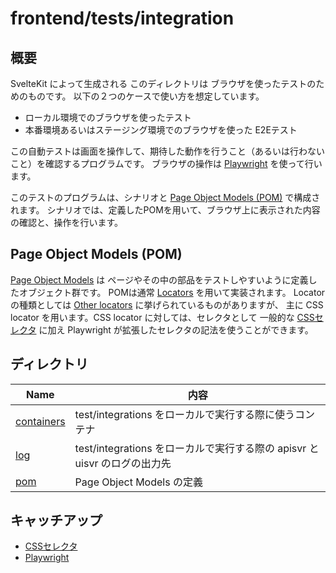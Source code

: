 # frontend/tests/integration

## 概要

SvelteKit によって生成される このディレクトリは ブラウザを使ったテストのためのものです。
以下の２つのケースで使い方を想定しています。

- ローカル環境でのブラウザを使ったテスト
- 本番環境あるいはステージング環境でのブラウザを使った E2Eテスト

この自動テストは画面を操作して、期待した動作を行うこと（あるいは行わないこと）を確認するプログラムです。
ブラウザの操作は [Playwright](https://playwright.dev) を使って行います。

このテストのプログラムは、シナリオと [Page Object Models (POM)](https://playwright.dev/docs/pom) で構成されます。
シナリオでは、定義したPOMを用いて、ブラウザ上に表示された内容の確認と、操作を行います。

## Page Object Models (POM)

[Page Object Models](https://playwright.dev/docs/pom) は ページやその中の部品をテストしやすいように定義したオブジェクト群です。
POMは通常 [Locators](https://playwright.dev/docs/locators) を用いて実装されます。
Locator の種類としては [Other locators](https://playwright.dev/docs/other-locators#css-locator) に挙げられているものがありますが、
主に CSS locator を用います。CSS locator に対しては、セレクタとして 一般的な [CSSセレクタ](https://developer.mozilla.org/ja/docs/Web/CSS/CSS_selectors) に加え Playwright が拡張したセレクタの記法を使うことができます。


## ディレクトリ

Name | 内容
---------|---------------------
[containers](./containers/) | test/integrations をローカルで実行する際に使うコンテナ
[log](./log/)               | test/integrations をローカルで実行する際の apisvr と uisvr のログの出力先
[pom](./pom/)               | Page Object Models の定義

## キャッチアップ

- [CSSセレクタ](https://developer.mozilla.org/ja/docs/Web/CSS/CSS_selectors)
- [Playwright](https://playwright.dev)

